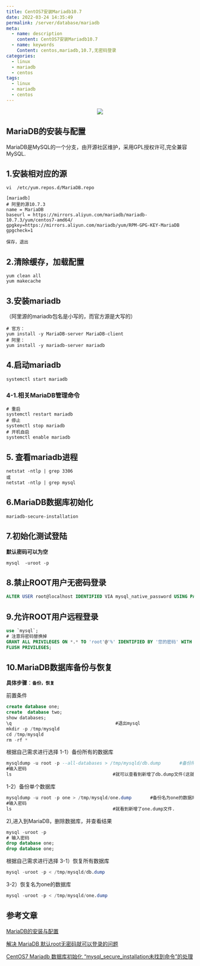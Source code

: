 ```yaml
---
title: CentOS7安装Mariadb10.7
date: 2022-03-24 14:35:49
permalink: /server/database/mariadb
meta:
  - name: description
    content: CentOS7安装Mariadb10.7
  - name: keywords
    Content: centos,mariadb,10.7,无密码登录
categories:
  - linux
  - mariadb
  - centos
tags:
  - linux
  - mariadb 
  - centos
---
```


<p align="center">
  <img src="https://cdn.jsdelivr.net/gh/taixingyiji/image_store@main/blog/20220324143351.png">
</p>

<!-- more -->

## MariaDB的安装与配置

MariaDB是MySQL的一个分支，由开源社区维护，采用GPL授权许可,完全兼容MySQL.

## 1.安装相对应的源

```shell
vi  /etc/yum.repos.d/MariaDB.repo

[mariadb]
# 阿里的源10.7.3
name = MariaDB
baseurl = https://mirrors.aliyun.com/mariadb/mariadb-10.7.3/yum/centos7-amd64/
gpgkey=https://mirrors.aliyun.com/mariadb/yum/RPM-GPG-KEY-MariaDB
gpgcheck=1

保存，退出

```

## 2.清除缓存，加载配置

```shell
yum clean all
yum makecache
```

## 3.安装mariadb

（阿里源的mariadb包名是小写的，而官方源是大写的）

```shell
# 官方：
yum install -y MariaDB-server MariaDB-client
# 阿里：
yum install -y mariadb-server mariadb 
```

## 4.启动mariadb

```shell
systemctl start mariadb
```

### 4-1.相关MariaDB管理命令

```shell
# 重启
systemctl restart mariadb
# 停止
systemctl stop mariadb
# 开机自启
systemctl enable mariadb
```

## 5. 查看mariadb进程

```shell
netstat -ntlp | grep 3306       
或
netstat -ntlp | grep mysql    
```

## 6.MariaDB数据库初始化

```shell
mariadb-secure-installation
```

## 7.初始化测试登陆

**默认密码可以为空**

```shell
mysql  -uroot -p
```

## 8.禁止ROOT用户无密码登录

```sql
ALTER USER root@localhost IDENTIFIED VIA mysql_native_password USING PASSWORD("your_root_pass")
```

## 9.允许ROOT用户远程登录

```sql
use `mysql`;
# 注意将密码替换掉
GRANT ALL PRIVILEGES ON *.* TO 'root'@'%' IDENTIFIED BY '您的密码' WITH GRANT OPTION;
FLUSH PRIVILEGES;
```

## 10.MariaDB数据库备份与恢复

**具体步骤**：**`备份，恢复`**

前置条件

```sql
create database one;
create  database two;
show databases;
\q                                       #退出mysql
mkdir -p /tmp/mysqld
cd /tmp/mysqld
rm -rf *
```

根据自己需求进行选择
1-1）备份所有的数据库

```sql
mysqldump -u root -p --all-databases > /tmp/mysqld/db.dump       #备份所有的数据库
#输入密码
ls                                      #就可以查看到新增了db.dump文件(这就是数据库备份的文件).
```

1-2）备份单个数据库

```sql
mysqldump -u root -p one > /tmp/mysqld/one.dump       #备份名为one的数据库
#输入密码
ls                                      #就看到新增了one.dump文件.
```

2),进入到MariaDB，删除数据库，并查看结果

```sql
mysql -uroot -p
# 输入密码
drop database one;
drop database one;
```

根据自己需求进行选择
3-1）恢复所有数据库

```sql
mysql -uroot -p < /tmp/mysqld/db.dump     
```

3-2）恢复名为one的数据库

```sql
mysql -uroot -p < /tmp/mysqld/one.dump
```



## 参考文章

[MariaDB的安装与配置](https://blog.csdn.net/weixin_51202460/article/details/123672061)

[解决 MariaDB 默认root无密码就可以登录的问题](https://www.orcy.net.cn/1410.html)

[CentOS7 Mariadb 数据库初始化 “mysql_secure_installation未找到命令”的处理](https://blog.csdn.net/weixin_39310693/article/details/120393701)
